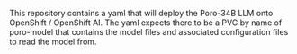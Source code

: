 This repository contains a yaml that will deploy the Poro-34B LLM onto OpenShift / OpenShift AI.
The yaml expects there to be a PVC by name of poro-model that contains the model files and associated configuration files to read the model from.
